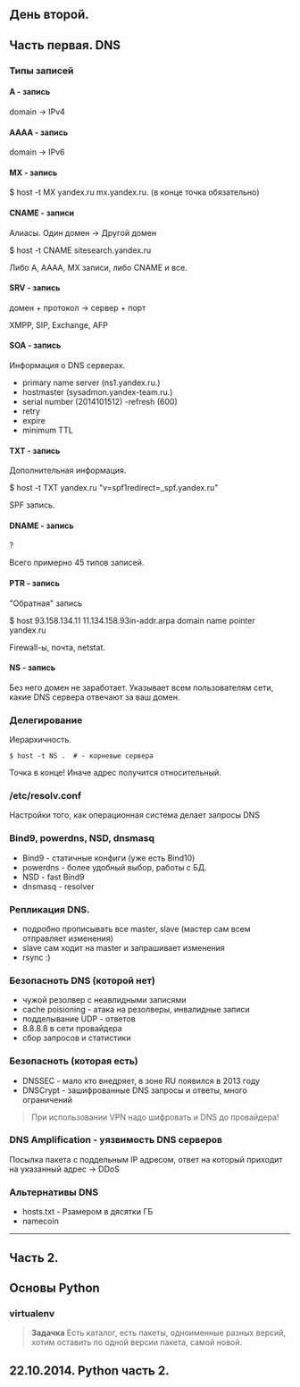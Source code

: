 ## День второй.
## Часть первая. DNS

### Типы записей

#### А - запись

domain -> IPv4

#### АААА - запись 

domain -> IPv6

#### MX - запись
$ host -t MX yandex.ru
mx.yandex.ru. (в конце точка обязательно)

#### CNAME - записи 

Алиасы. Один домен -> Другой домен

$ host -t CNAME sitesearch.yandex.ru

Либо A, AAAA, MX записи, либо CNAME и все.

#### SRV - запись

домен + протокол -> сервер + порт

XMPP, SIP, Exchange, AFP

#### SOA - запись 

Информация о DNS серверах. 

- primary name server (ns1.yandex.ru.)
- hostmaster (sysadmon.yandex-team.ru.)
- serial number (2014101512)
-refresh (600)
- retry
- expire 
- minimum TTL

#### TXT - запись

Дополнительная информация. 

$ host -t TXT yandex.ru
"v=spf1redirect=_spf.yandex.ru"  

SPF запись.


#### DNAME - запись

? 


Всего примерно 45 типов записей.

#### PTR - запись 

"Обратная" запись 

$ host 93.158.134.11 
11.134.158.93in-addr.arpa domain name pointer yandex.ru

Firewall-ы, почта, netstat.

#### NS - запись

Без него домен не заработает. 
Указывает всем пользователям сети, какие DNS сервера отвечают за ваш домен.


### Делегирование 

Иерархичность. 

`$ host -t NS .  # - корневые сервера`

Точка в конце! Иначе адрес получится относительный. 


### /etc/resolv.conf

Настройки того, как операционная система делает запросы DNS

### Bind9, powerdns, NSD, dnsmasq

* Bind9 - статичные конфиги (уже есть Bind10)
* powerdns - более удобный выбор, работы с БД.
* NSD - fast Bind9 
* dnsmasq - resolver


### Репликация DNS. 

* подробно прописывать все master, slave (мастер сам всем отправляет изменения)
* slave сам ходит на master и запрашивает изменения
*  rsync :) 

### Безопасноть DNS (которой нет)

- чужой резолвер с неавлидными записями
- cache poisioning - атака на резолверы,  инвалидные записи
- подделывание UDP - ответов 
- 8.8.8.8 в сети провайдера 
- сбор запросов и статистики

### Безопасноть (которая есть)

- DNSSEC - мало кто внедряет, в зоне RU появился в 2013 году
- DNSCrypt - зашифрованные DNS запросы и ответы, много ограничений

> При использовании VPN надо шифровать и DNS до провайдера!

### DNS Amplification - уязвимость DNS серверов

Посылка пакета с поддельным IP адресом, ответ на который приходит на указанный адрес -> DDoS

### Альтернативы DNS 

- hosts.txt - Рзамером в дясятки ГБ
- namecoin


- - - - - 


## Часть 2. 
## Основы Python 

### virtualenv 

> **Задачка** Есть каталог, есть пакеты, одноименные разных версий, хотим оставить по одной версии пакета, самой новой.



## 22.10.2014. Python часть 2.
















